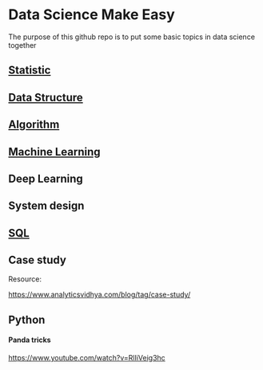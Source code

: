 # Data Science Make Easy
The purpose of this github repo is to put some basic topics in data science together

## [Statistic](https://github.com/YIZHE12/DataScienceMakeEasy/tree/master/Statistics)
 
## [Data Structure](https://github.com/YIZHE12/DataScienceMakeEasy/tree/master/data_structures)

## [Algorithm](https://github.com/YIZHE12/DataScienceMakeEasy/blob/master/algorithm/README.md)

## [Machine Learning](https://github.com/YIZHE12/DataScienceMakeEasy/tree/master/machine_learning)




## Deep Learning

## System design

## [SQL](https://github.com/YIZHE12/DataScienceMakeEasy/tree/master/database_SQL)


## Case study

Resource:

https://www.analyticsvidhya.com/blog/tag/case-study/

## Python

#### Panda tricks
https://www.youtube.com/watch?v=RlIiVeig3hc

